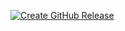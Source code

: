 [![Create GitHub Release](https://github.com/Sundareswar2170906/actionsprac/actions/workflows/gha.yaml/badge.svg?event=push)](https://github.com/Sundareswar2170906/actionsprac/actions/workflows/gha.yaml)